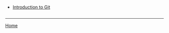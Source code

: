<div>
  <ul style="display:inline-block; vertical-align:top; margin-right:2em;">
    <li><a href="./1/1_introduction_to_git.html">Introduction to Git</a></li>
  </ul>
</div>

---

[](/1/1_introduction_to_git.md)

[Home](./../README.md)
  